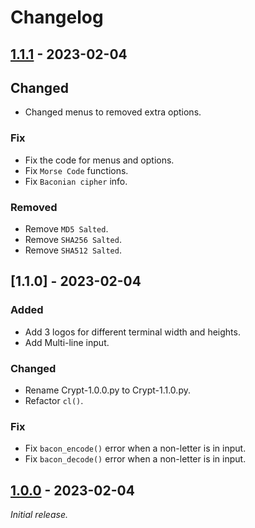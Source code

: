 # Changelog

## [1.1.1] - 2023-02-04

## Changed
- Changed menus to removed extra options.

### Fix
- Fix the code for menus and options.
- Fix `Morse Code` functions.
- Fix `Baconian cipher` info.

### Removed
- Remove `MD5 Salted`.
- Remove `SHA256 Salted`.
- Remove `SHA512 Salted`.

## [1.1.0] - 2023-02-04

### Added
- Add 3 logos for different terminal width and heights.
- Add Multi-line input.

### Changed
- Rename Crypt-1.0.0.py to Crypt-1.1.0.py.
- Refactor `cl()`.

### Fix
- Fix `bacon_encode()` error when a non-letter is in input.
- Fix `bacon_decode()` error when a non-letter is in input.

## [1.0.0] - 2023-02-04

_Initial release._

[1.1.1]: https://github.com/ninja-left/CRYPT/releases/tag/v1.1.1
[1.0.0]: https://github.com/ninja-left/CRYPT/releases/tag/v1.0.0
